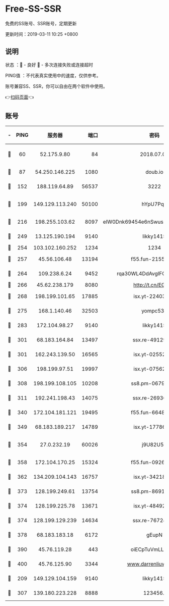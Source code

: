 # Free-SS-SSR

免费的SS账号、SSR账号，定期更新

更新时间：2019-03-11 10:25 +0800

## 说明

状态     ：🙂 - 良好 🙁 - 多次连接失败或连接超时

PING值   ：不代表真实使用中的速度，仅供参考。

账号兼容SS、SSR，你可以自由在两个软件中使用。

👉[扫码页面](https://liesauer.github.io/Free-SS-SSR/)👈

## 账号

|-|PING|服务器|端口|密码|加密方式|区域|
|:----:|:----:|:-----:|-----:|:----:|:----:|:----:|
|🙂|60|52.175.9.80|84|2018.07.07|chacha20-ietf-poly1305|HK|
|🙂|87|54.250.146.225|1080|doub.io|aes-256-cfb|JP|
|🙂|152|188.119.64.89|56537|3222|aes-256-cfb|RU|
|🙂|199|149.129.113.240|50100|hYpU7PqP|chacha20-ietf-poly1305|CN|
|🙂|216|198.255.103.62|8097|eIW0Dnk69454e6nSwuspv9DmS201tQ0D|aes-256-cfb|US|
|🙂|249|13.125.190.194|9140|likky1415|aes-256-cfb|KR|
|🙂|254|103.102.160.252|1234|1234|rc4-md5|JP|
|🙂|257|45.56.106.48|13194|f55.fun-21559299|aes-256-cfb|US|
|🙂|264|109.238.6.24|9452|rqa30WL4DdAvgIFG6Fs3znzTa|aes-256-cfb|FR|
|🙂|266|45.62.238.179|8080|http://t.cn/EGJIyrl|rc4-md5|CA|
|🙂|268|198.199.101.65|17885|isx.yt-22403109|aes-256-cfb|US|
|🙂|275|168.1.140.46|32503|yompc535|aes-256-cfb|AU|
|🙂|283|172.104.98.27|9140|likky1415|aes-256-cfb|JP|
|🙂|301|68.183.164.84|13497|ssx.re-49129842|aes-256-cfb|US|
|🙂|301|162.243.139.50|16565|isx.yt-02552348|aes-256-cfb|US|
|🙂|306|198.199.97.51|19997|isx.yt-07562084|aes-256-cfb|US|
|🙂|308|198.199.108.105|10208|ss8.pm-06792208|aes-256-cfb|US|
|🙂|311|192.241.198.43|14075|ssx.re-26936480|aes-256-cfb|US|
|🙂|340|172.104.181.121|19495|f55.fun-66483220|aes-256-cfb|SG|
|🙂|349|68.183.189.217|14789|isx.yt-17786111|aes-256-cfb|SG|
|🙂|354|27.0.232.19|60026|j9U82U53|xchacha20-ietf-poly1305|HK|
|🙂|358|172.104.170.25|15324|f55.fun-09264228|aes-256-cfb|SG|
|🙂|362|134.209.104.143|16757|isx.yt-34218866|aes-256-cfb|SG|
|🙂|373|128.199.249.61|13754|ss8.pm-86915171|aes-256-cfb|SG|
|🙂|374|128.199.225.78|13671|isx.yt-48492968|aes-256-cfb|SG|
|🙂|374|128.199.129.239|14634|ssx.re-76724350|aes-256-cfb|SG|
|🙂|378|68.183.183.18|6172|gEupN|aes-256-cfb|SG|
|🙂|390|45.76.119.28|443|oiECpTuVmLLxk4Ts|aes-256-cfb|AU|
|🙂|400|45.76.125.90|3344|www.darrenliuwei.com|aes-256-cfb|AU|
|🙂|209|149.129.104.159|9140|likky1415|aes-256-cfb|HK|
|🙁|307|139.180.223.228|8888|123456..|aes-256-cfb|JP|
